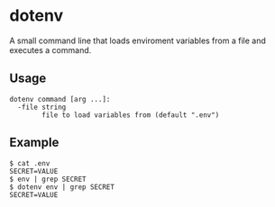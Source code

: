 # dotenv

A small command line that loads enviroment variables from a file and executes a command.

## Usage

```
dotenv command [arg ...]:
  -file string
    	file to load variables from (default ".env")
```

## Example

```
$ cat .env
SECRET=VALUE
$ env | grep SECRET 
$ dotenv env | grep SECRET
SECRET=VALUE
```
